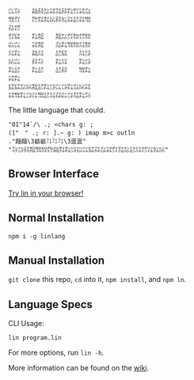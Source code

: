 ```
㌭㌂　　㌚㌇㍇㌶㍃㌇㌠㌽㌶㌴
㌖㌽　　㌙㌟㌟㍖㌇㍔㌲㍈㌲㌖
㌲㍌　　　　　　　　　　　　
㌽㌮　　㌠㌕　　㌕㍇㌽㌗㍌㌗
㌫㌭　　㌶㌕　　㌴㌠㌖㌗㍊㌗
㍊㌠　　㌚㍊　　㍈㌮　　㍊㌡
㍖㌭　　㌇㌂　　㌠㍊　　㌠㌡
㌠㍈　　㌠㍈　　㍈㌇　　㌖㌠
㌶㌠　　　　　　　　　　　　
㌮㌮㍇㍖㌕㍈㌠㌄㌭㌄㌠㌴㍖㌶
㌶㌖㌠㌄㍑㌖㍈㍊㌲㌫㌄㍃㌠㌂
```

The little language that could.

```
"01"14`/\ .; <chars g: ;
(["　" .; r: ].~ g: ) imap m>c outln
."㿳㿳\3㼳㼳㌳㌳㌳\3㿿㿿"
"㌂㌄㌇㌕㌖㌗㌙㌚㌟㌠㌡㌫㌭㌮㌲㌴㌶㌽㍃㍇㍈㍊㍌㍑㍔㍖"
```

## Browser Interface

[Try lin in your browser!](https://replit.com/@molarmanful/try-lin)

## Normal Installation

    npm i -g linlang

## Manual Installation

`git clone` this repo, `cd` into it, `npm install`, and `npm ln`.

## Language Specs

CLI Usage:

    lin program.lin

For more options, run `lin -h`.

More information can be found on the [wiki](https://github.com/molarmanful/lin/wiki).